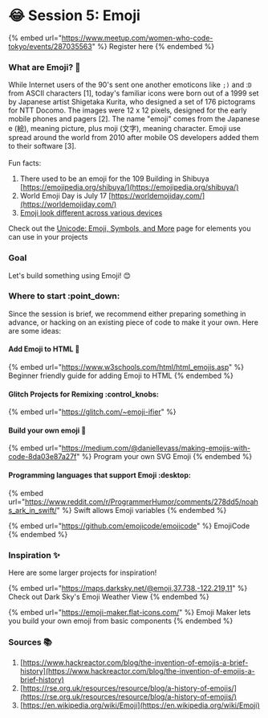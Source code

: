 # 😂 Session 5: Emoji

{% embed url="https://www.meetup.com/women-who-code-tokyo/events/287035563" %}
Register here
{% endembed %}

### What are Emoji? :thinking:

While Internet users of the 90's sent one another emoticons like `;)` and :`D` from ASCII characters \[1], today's familiar icons were born out of a 1999 set by Japanese artist Shigetaka Kurita, who designed a set of 176 pictograms for NTT Docomo. The images were 12 x 12 pixels, designed for the early mobile phones and pagers \[2]. The name "emoji" comes from the Japanese e (絵), meaning picture, plus moji (文字), meaning character. Emoji use spread around the world from 2010 after mobile OS developers added them to their software \[3].\
\
Fun facts:

1. There used to be an emoji for the 109 Building in Shibuya [https://emojipedia.org/shibuya/](https://emojipedia.org/shibuya/)
2. World Emoji Day is July 17 [https://worldemojiday.com/](https://worldemojiday.com/)
3. [Emoji look different across various devices](https://slate.com/human-interest/2016/02/emojis-on-apple-google-samsung-can-look-very-different-from-each-other-video.html)



Check out the [Unicode: Emoji, Symbols, and More](../resources/unicode-emoji-symbols-and-more.md) page for elements you can use in your projects

### Goal

Let's build something using Emoji! :blush:



### Where to start :point\_down:

Since the session is brief, we recommend either preparing something in advance, or hacking on an existing piece of code to make it your own. Here are some ideas:

#### Add Emoji to HTML :beginner:

{% embed url="https://www.w3schools.com/html/html_emojis.asp" %}
Beginner friendly guide for adding Emoji to HTML
{% endembed %}

#### Glitch Projects for Remixing :control\_knobs:

{% embed url="https://glitch.com/~emoji-ifier" %}

#### Build your own emoji :hammer:

{% embed url="https://medium.com/@daniellevass/making-emojis-with-code-8da03e87a27f" %}
Program your own SVG Emoji
{% endembed %}

#### Programming languages that support Emoji :desktop:

{% embed url="https://www.reddit.com/r/ProgrammerHumor/comments/278dd5/noahs_ark_in_swift/" %}
Swift allows Emoji variables
{% endembed %}

{% embed url="https://github.com/emojicode/emojicode" %}
EmojiCode
{% endembed %}

### Inspiration :sparkles:

Here are some larger projects for inspiration!

{% embed url="https://maps.darksky.net/@emoji,37.738,-122.219,11" %}
Check out Dark Sky's Emoji Weather View
{% endembed %}

{% embed url="https://emoji-maker.flat-icons.com/" %}
Emoji Maker lets you build your own emoji from basic components
{% endembed %}



### Sources :books:

1. [https://www.hackreactor.com/blog/the-invention-of-emojis-a-brief-history](https://www.hackreactor.com/blog/the-invention-of-emojis-a-brief-history)
2. [https://rse.org.uk/resources/resource/blog/a-history-of-emojis/](https://rse.org.uk/resources/resource/blog/a-history-of-emojis/)
3. [https://en.wikipedia.org/wiki/Emoji](https://en.wikipedia.org/wiki/Emoji)
